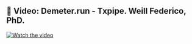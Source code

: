 ## 🎥 Video: Demeter.run - Txpipe. Weill Federico, PhD. 

[![Watch the video](https://img.youtube.com/vi/TfK9BaSnahs/0.jpg)](https://youtu.be/TfK9BaSnahs)

